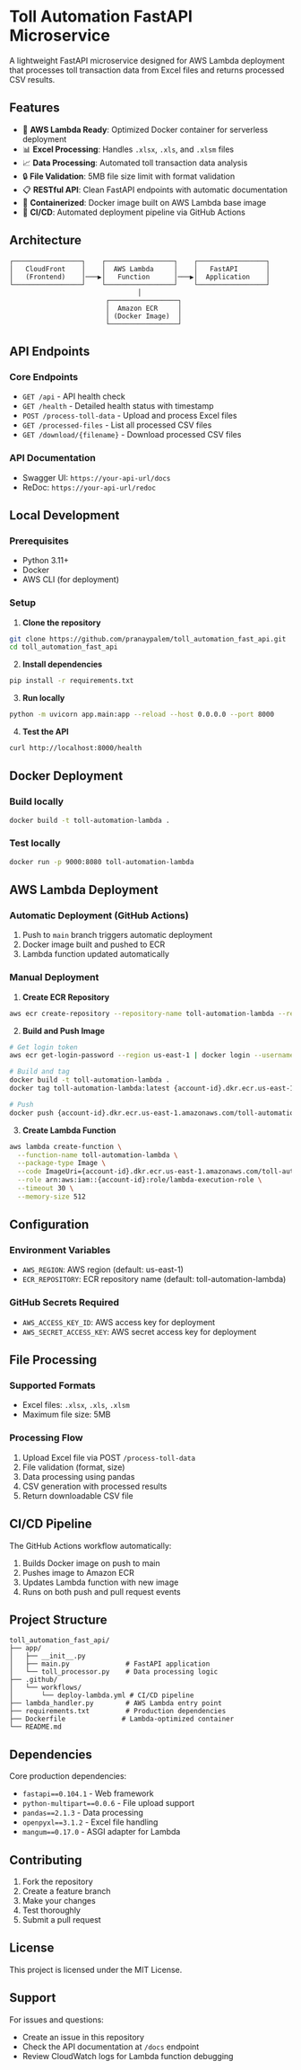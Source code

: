 # Toll Automation FastAPI Microservice

A lightweight FastAPI microservice designed for AWS Lambda deployment that processes toll transaction data from Excel files and returns processed CSV results.

## Features

- 🚀 **AWS Lambda Ready**: Optimized Docker container for serverless deployment
- 📊 **Excel Processing**: Handles `.xlsx`, `.xls`, and `.xlsm` files
- 📈 **Data Processing**: Automated toll transaction data analysis
- 🔒 **File Validation**: 5MB file size limit with format validation  
- 📋 **RESTful API**: Clean FastAPI endpoints with automatic documentation
- 🐳 **Containerized**: Docker image built on AWS Lambda base image
- 🔄 **CI/CD**: Automated deployment pipeline via GitHub Actions

## Architecture

```
┌─────────────────┐    ┌─────────────────┐    ┌─────────────────┐
│   CloudFront    │    │  AWS Lambda     │    │   FastAPI       │
│   (Frontend)    │───▶│   Function      │───▶│  Application    │
└─────────────────┘    └─────────────────┘    └─────────────────┘
                                │
                        ┌─────────────────┐
                        │  Amazon ECR     │
                        │ (Docker Image)  │
                        └─────────────────┘
```

## API Endpoints

### Core Endpoints

- `GET /api` - API health check
- `GET /health` - Detailed health status with timestamp
- `POST /process-toll-data` - Upload and process Excel files
- `GET /processed-files` - List all processed CSV files
- `GET /download/{filename}` - Download processed CSV files

### API Documentation
- Swagger UI: `https://your-api-url/docs`
- ReDoc: `https://your-api-url/redoc`

## Local Development

### Prerequisites
- Python 3.11+
- Docker
- AWS CLI (for deployment)

### Setup

1. **Clone the repository**
```bash
git clone https://github.com/pranaypalem/toll_automation_fast_api.git
cd toll_automation_fast_api
```

2. **Install dependencies**
```bash
pip install -r requirements.txt
```

3. **Run locally**
```bash
python -m uvicorn app.main:app --reload --host 0.0.0.0 --port 8000
```

4. **Test the API**
```bash
curl http://localhost:8000/health
```

## Docker Deployment

### Build locally
```bash
docker build -t toll-automation-lambda .
```

### Test locally
```bash
docker run -p 9000:8080 toll-automation-lambda
```

## AWS Lambda Deployment

### Automatic Deployment (GitHub Actions)
1. Push to `main` branch triggers automatic deployment
2. Docker image built and pushed to ECR
3. Lambda function updated automatically

### Manual Deployment

1. **Create ECR Repository**
```bash
aws ecr create-repository --repository-name toll-automation-lambda --region us-east-1
```

2. **Build and Push Image**
```bash
# Get login token
aws ecr get-login-password --region us-east-1 | docker login --username AWS --password-stdin {account-id}.dkr.ecr.us-east-1.amazonaws.com

# Build and tag
docker build -t toll-automation-lambda .
docker tag toll-automation-lambda:latest {account-id}.dkr.ecr.us-east-1.amazonaws.com/toll-automation-lambda:latest

# Push
docker push {account-id}.dkr.ecr.us-east-1.amazonaws.com/toll-automation-lambda:latest
```

3. **Create Lambda Function**
```bash
aws lambda create-function \
  --function-name toll-automation-lambda \
  --package-type Image \
  --code ImageUri={account-id}.dkr.ecr.us-east-1.amazonaws.com/toll-automation-lambda:latest \
  --role arn:aws:iam::{account-id}:role/lambda-execution-role \
  --timeout 30 \
  --memory-size 512
```

## Configuration

### Environment Variables
- `AWS_REGION`: AWS region (default: us-east-1)
- `ECR_REPOSITORY`: ECR repository name (default: toll-automation-lambda)

### GitHub Secrets Required
- `AWS_ACCESS_KEY_ID`: AWS access key for deployment
- `AWS_SECRET_ACCESS_KEY`: AWS secret access key for deployment

## File Processing

### Supported Formats
- Excel files: `.xlsx`, `.xls`, `.xlsm`
- Maximum file size: 5MB

### Processing Flow
1. Upload Excel file via POST `/process-toll-data`
2. File validation (format, size)
3. Data processing using pandas
4. CSV generation with processed results
5. Return downloadable CSV file

## CI/CD Pipeline

The GitHub Actions workflow automatically:
1. Builds Docker image on push to main
2. Pushes image to Amazon ECR
3. Updates Lambda function with new image
4. Runs on both push and pull request events

## Project Structure

```
toll_automation_fast_api/
├── app/
│   ├── __init__.py
│   ├── main.py              # FastAPI application
│   └── toll_processor.py    # Data processing logic
├── .github/
│   └── workflows/
│       └── deploy-lambda.yml # CI/CD pipeline
├── lambda_handler.py        # AWS Lambda entry point
├── requirements.txt         # Production dependencies
├── Dockerfile              # Lambda-optimized container
└── README.md
```

## Dependencies

Core production dependencies:
- `fastapi==0.104.1` - Web framework
- `python-multipart==0.0.6` - File upload support
- `pandas==2.1.3` - Data processing
- `openpyxl==3.1.2` - Excel file handling
- `mangum==0.17.0` - ASGI adapter for Lambda

## Contributing

1. Fork the repository
2. Create a feature branch
3. Make your changes
4. Test thoroughly
5. Submit a pull request

## License

This project is licensed under the MIT License.

## Support

For issues and questions:
- Create an issue in this repository
- Check the API documentation at `/docs` endpoint
- Review CloudWatch logs for Lambda function debugging